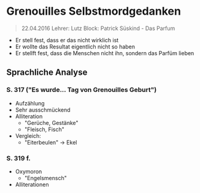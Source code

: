 # Grenouilles Selbstmordgedanken
> 22.04.2016
> Lehrer: Lutz
> Block: Patrick Süskind - Das Parfum


- Er stell fest, dass er das nicht wirklich ist
- Er wollte das Resultat eigentlich nicht so haben
- Er stellft fest, dass die Menschen nicht ihn, sondern das Parfüm lieben

## Sprachliche Analyse
### S. 317 ("Es wurde... Tag von Grenouilles Geburt")
- Aufzählung
- Sehr ausschmückend
- Alliteration
    - "Gerüche, Gestänke"
    - "Fleisch, Fisch"
- Vergleich:
    - "Eiterbeulen" -> Ekel

### S. 319 f.
- Oxymoron
    - "Engelsmensch"
- Alliterationen
